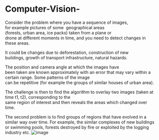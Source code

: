 # Computer-Vision-

Consider the problem where you have a sequence of images, for example pictures of some  geographical areas  (forests, urban area, ice packs) taken from a plane or drone at different moments in time, and you need to detect changes in these areas. 

It could be changes due to deforestation, construction of new buildings, growth of transport infrastructure, natural hazards.

The position and camera angle at which the images have been taken are known approximately with an error that may vary within a certain range. Some patterns of the image can be repetitive (for example the groups of similar houses of urban area).​ 

The challenge is then to find the algorithm to overlay two images (taken at time t1, t2), corresponding to the same region of interest and then reveals the areas which changed over time. 

The second problem is to find groups of regions that have evolved in a similar way over time. For example, the similar complexes of new buildings or swimming pools, forests destroyed by fire or exploited by the logging industry etc. 
![image](https://user-images.githubusercontent.com/40855532/235600341-e41625cf-f50d-495c-89d9-73e8c413f7c7.png)

